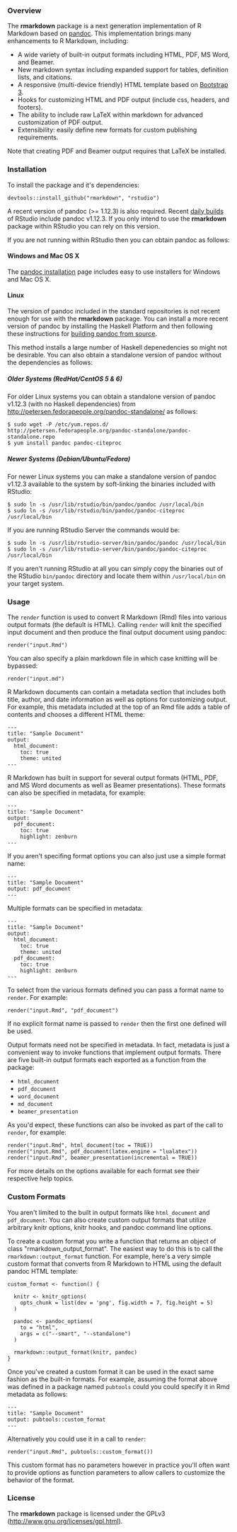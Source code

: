 
### Overview

The **rmarkdown** package is a next generation implementation of R Markdown based on [pandoc](http://johnmacfarlane.net/pandoc/). This implementation brings many enhancements to R Markdown, including:

* A wide variety of built-in output formats including HTML, PDF, MS Word, and Beamer.
* New markdown syntax including expanded support for tables, definition lists, and citations.
* A responsive (multi-device friendly) HTML template based on [Bootstrap 3](http://getbootstrap.com).
* Hooks for customizing HTML and PDF output (include css, headers, and footers).
* The ability to include raw LaTeX within markdown for advanced customization of PDF output.
* Extensibility: easily define new formats for custom publishing requirements.

Note that creating PDF and Beamer output requires that LaTeX be installed.

### Installation

To install the package and it's dependencies:

```
devtools::install_github("rmarkdown", "rstudio")
```

A recent version of pandoc (>= 1.12.3) is also required. Recent [daily builds](http://www.rstudio.org/download/daily) of RStudio include pandoc v1.12.3. If you only intend to use the **rmarkdown** package within RStudio you can rely on this version.

If you are not running within RStudio then you can obtain pandoc as follows:

#### Windows and Mac OS X

The [pandoc installation](http://johnmacfarlane.net/pandoc/installing.html) page includes easy to use installers for Windows and Mac OS X.

#### Linux

The version of pandoc included in the standard repositories is not recent enough for use with the **rmarkdown** package. You can install a more recent version of pandoc by installing the Haskell Platform and then following these instructions for [building pandoc from source](http://johnmacfarlane.net/pandoc/installing.html#all-platforms).

This method installs a large number of Haskell depenedencies so might not be desirable. You can also obtain a standalone version of pandoc without the dependencies as follows:

##### Older Systems (RedHat/CentOS 5 & 6)

For older Linux systems you can obtain a standalone version of pandoc v1.12.3 (with no Haskell dependencies) from http://petersen.fedorapeople.org/pandoc-standalone/ as follows:

```
$ sudo wget -P /etc/yum.repos.d/ http://petersen.fedorapeople.org/pandoc-standalone/pandoc-standalone.repo
$ yum install pandoc pandoc-citeproc
```

##### Newer Systems (Debian/Ubuntu/Fedora)

For newer Linux systems you can make a standalone version of pandoc v1.12.3 available to the system by soft-linking the binaries included with RStudio:

```
$ sudo ln -s /usr/lib/rstudio/bin/pandoc/pandoc /usr/local/bin
$ sudo ln -s /usr/lib/rstudio/bin/pandoc/pandoc-citeproc /usr/local/bin
```

If you are running RStudio Server the commands would be:

```
$ sudo ln -s /usr/lib/rstudio-server/bin/pandoc/pandoc /usr/local/bin
$ sudo ln -s /usr/lib/rstudio-server/bin/pandoc/pandoc-citeproc /usr/local/bin
```

If you aren't running RStudio at all you can simply copy the binaries out of the RStudio `bin/pandoc` directory and locate them within `/usr/local/bin` on your target system.




### Usage

The `render` function is used to convert R Markdown (Rmd) files into various output formats (the default is HTML). Calling `render` will knit the specified input document and then produce the final output document using pandoc:

```
render("input.Rmd")
```

You can also specify a plain markdown file in which case knitting will be bypassed:

```
render("input.md")
```

R Markdown documents can contain a metadata section that includes both title, author, and date information as well as options for customizing output. For example, this metadata included at the top of an Rmd file adds a table of contents and chooses a different HTML theme:

```
---
title: "Sample Document"
output:
  html_document:
    toc: true
    theme: united
---
```

R Markdown has built in support for several output formats (HTML, PDF, and MS Word documents as well as Beamer presentations). These formats can also be specified in metadata, for example:

```
---
title: "Sample Document"
output:
  pdf_document:
    toc: true
    highlight: zenburn
---
```

If you aren't specifing format options you can also just use a simple format name:

```
---
title: "Sample Document"
output: pdf_document
---
```

Multiple formats can be specified in metadata:

```
---
title: "Sample Document"
output:
  html_document:
    toc: true
    theme: united
  pdf_document:
    toc: true
    highlight: zenburn
---
```

To select from the various formats defined you can pass a format name to `render`. For example:

```
render("input.Rmd", "pdf_document")
```

If no explicit format name is passed to `render` then the first one defined will be used.

Output formats need not be specified in metadata. In fact, metadata is just a convenient way to invoke functions that implement output formats. There are five built-in output formats each exported as a function from the package:

- `html_document`
- `pdf_document`
- `word_document`
- `md_document`
- `beamer_presentation`

As you'd expect, these functions can also be invoked as part of the call to `render`, for example:

```
render("input.Rmd", html_document(toc = TRUE))
render("input.Rmd", pdf_document(latex.engine = "lualatex"))
render("input.Rmd", beamer_presentation(incremental = TRUE))
```

For more details on the options available for each format see their respective help topics.

### Custom Formats

You aren't limited to the built in output formats like `html_document` and `pdf_document`. You can also create custom output formats that utilize arbitrary knitr options, knitr hooks, and pandoc command line options.

To create a custom format you write a function that returns an object of class "rmarkdown_output_format". The easiest way to do this is to call the `rmarkdown::output_format` function. For example, here's a very simple custom format that converts from R Markdown to HTML using the default pandoc HTML template:

```
custom_format <- function() {

  knitr <- knitr_options(
    opts_chunk = list(dev = 'png', fig.width = 7, fig.height = 5)
  )

  pandoc <- pandoc_options(
    to = "html",
    args = c("--smart", "--standalone")
  )

  rmarkdown::output_format(knitr, pandoc)
}
```

Once you've created a custom format it can be used in the exact same fashion as the built-in formats. For example, assuming the format above was defined in a package named `pubtools` could you could specify it in Rmd metadata as follows:

```
---
title: "Sample Document"
output: pubtools::custom_format
---
```

Alternatively you could use it in a call to `render`:

```
render("input.Rmd", pubtools::custom_format())
```

This custom format has no parameters however in practice you'll often want to provide options as function parameters to allow callers to customize the behavior of the format.


### License

The **rmarkdown** package is licensed under the GPLv3 (http://www.gnu.org/licenses/gpl.html).






